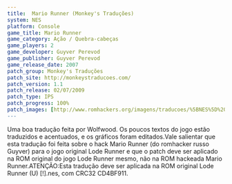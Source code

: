 ```yaml
---
title:  Mario Runner (Monkey's Traduções)
system: NES
platform: Console
game_title: Mario Runner
game_category: Ação / Quebra-cabeças
game_players: 2
game_developer: Guyver Perevod
game_publisher: Guyver Perevod
game_release_date: 2007
patch_group: Monkey's Traduções
patch_site: http://monkeystraducoes.com/
patch_version: 1.1
patch_release: 02/07/2009
patch_type: IPS
patch_progress: 100%
patch_images: [http://www.romhackers.org/imagens/traducoes/%5BNES%5D%20Mario%20Runner%20-%20Monkey's%20Tradu%C3%A7%C3%B5es%20-%201.png,http://www.romhackers.org/imagens/traducoes/%5BNES%5D%20Mario%20Runner%20-%20Monkey's%20Tradu%C3%A7%C3%B5es%20-%202.png,http://www.romhackers.org/imagens/traducoes/%5BNES%5D%20Mario%20Runner%20-%20Monkey's%20Tradu%C3%A7%C3%B5es%20-%203.png]
---
```

Uma boa tradução feita por Wolfwood. Os poucos textos do jogo estão traduzidos e acentuados, e os gráficos foram editados.Vale salientar que esta tradução foi feita sobre o hack Mario Runner (do romhacker russo Guyver) para o jogo original Lode Runner e que o patch deve ser aplicado na ROM original do jogo Lode Runner mesmo, não na ROM hackeada Mario Runner.ATENÇÃO:Esta tradução deve ser aplicada na ROM original Lode Runner (U) [!].nes, com CRC32 CD4BF911.
